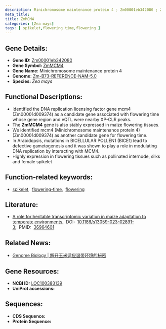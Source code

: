 ```yaml
---
description: Minichromosome maintenance protein 4 ; Zm00001eb342080 ; Zea mays
meta_title:
title: ZmMCM4
categories: [Zea mays]
tags: [ spikelet,flowering time,flowering ]
---
```


## Gene Details:
- **Gene ID:**	[Zm00001eb342080](https://www.maizegdb.org/gene_center/gene/Zm00001eb342080)
- **Gene Symbol:** <u>ZmMCM4</u>
- **Gene Name:** Minichromosome maintenance protein 4
- **Genome:** [Zm-B73-REFERENCE-NAM-5.0](https://www.maizegdb.org/genome/assembly/Zm-B73-REFERENCE-NAM-5.0)
- **Species:** *Zea mays*

## Functional Descriptions:
   - Identified the DNA replication licensing factor gene mcm4 (Zm00001d009374) as a candidate gene associated with flowering time whose gene region and eQTL were nearby XP-CLR peaks.
   - The **ZmMCM4** gene is also stably expressed in maize flowering tissues.
   - We identified mcm4 (Minichromosome maintenance protein 4) (Zm00001d009374) as another candidate gene for flowering time.
   - In Arabidopsis, mutations in BICELLULAR POLLEN1 (BICE1) lead to defective gametogenesis and it was shown to play a role in modulating DNA replication by interacting with MCM4.
   - Highly expression in flowering tissues such as pollinated internode, silks and female spikelet

## Function-related keywords:
- [spikelet](/tags/spikelet/),&nbsp;&nbsp;[flowering-time](/tags/flowering-time/),&nbsp;&nbsp;[flowering](/tags/flowering/)

## Literature:
   - [A role for heritable transcriptomic variation in maize adaptation to temperate environments.]( https://genomebiology.biomedcentral.com/articles/10.1186/s13059-023-02891-3)&nbsp;&nbsp;DOI:&nbsp;&nbsp;[10.1186/s13059-023-02891-3](https://genomebiology.biomedcentral.com/articles/10.1186/s13059-023-02891-3);&nbsp;&nbsp;PMID:&nbsp;&nbsp;[36964601](https://pubmed.ncbi.nlm.nih.gov/36964601/)

## Related News:
   - [Genome Biology | 解开玉米适应温带环境的秘密](https://mp.weixin.qq.com/s?__biz=MzIyOTY2NDYyNQ==&mid=2247569242&idx=2&sn=52ffe8a3ee7e093fda17ce1abb3fc652&chksm=7bd0af1f2ec4fbb64eafd8ee39a92259dc3757e1d82fe39e6172c9df1f9134e8623ee0d8cc1f&scene=27#wechat_redirect)

## Gene Resources:
- **NCBI ID:** [LOC100383139](https://www.ncbi.nlm.nih.gov/gene/?term=LOC100383139)
- **UniProt accessions:** [](https://www.uniprot.org/uniprotkb//entry)



## Sequences:
- **CDS Sequence:**
- **Protein Sequence:**
